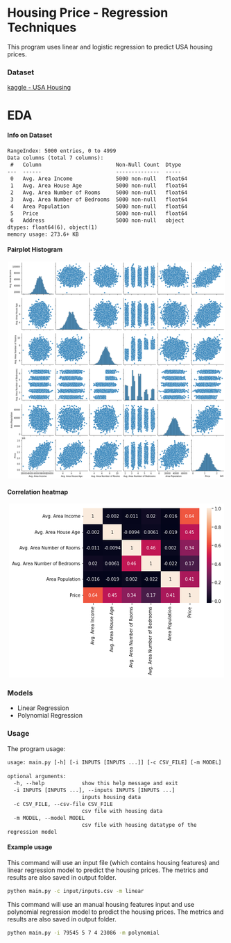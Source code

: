 # Housing Price - Regression Techniques

This program uses linear and logistic regression to predict USA housing prices.


### Dataset

[kaggle - USA Housing](https://www.kaggle.com/datasets/vedavyasv/usa-housing)


# EDA

#### Info on Dataset

```
RangeIndex: 5000 entries, 0 to 4999
Data columns (total 7 columns):
 #   Column                        Non-Null Count  Dtype  
---  ------                        --------------  -----  
 0   Avg. Area Income              5000 non-null   float64
 1   Avg. Area House Age           5000 non-null   float64
 2   Avg. Area Number of Rooms     5000 non-null   float64
 3   Avg. Area Number of Bedrooms  5000 non-null   float64
 4   Area Population               5000 non-null   float64
 5   Price                         5000 non-null   float64
 6   Address                       5000 non-null   object
dtypes: float64(6), object(1)
memory usage: 273.6+ KB
```

#### Pairplot Histogram

<p align="center">
    <img src="eda-pairplot.png" height=500>
</p>

#### Correlation heatmap

<p align="center">
    <img src="eda-heatmap.png">
</p>


### Models

- Linear Regression
- Polynomial Regression

### Usage

The program usage:

```
usage: main.py [-h] [-i INPUTS [INPUTS ...]] [-c CSV_FILE] [-m MODEL]

optional arguments:
  -h, --help            show this help message and exit
  -i INPUTS [INPUTS ...], --inputs INPUTS [INPUTS ...]
                        inputs housing data
  -c CSV_FILE, --csv-file CSV_FILE
                        csv file with housing data
  -m MODEL, --model MODEL
                        csv file with housing datatype of the regression model
```

#### Example usage

This command will use an input file (which contains housing features) and linear regression model to predict the housing prices. The metrics and results are also saved in output folder.

```bash
python main.py -c input/inputs.csv -m linear
```

This command will use an manual housing features input and use polynomial regression model to predict the housing prices. The metrics and results are also saved in output folder.

```bash
python main.py -i 79545 5 7 4 23086 -m polynomial
```
